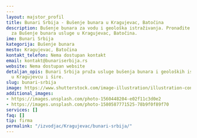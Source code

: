 ```yaml
---
---
layout: majstor_profil
title: Bunari Srbija - Bušenje bunara u Kragujevac, Batočina
description: Bušenje bunara za vodu i geološka istraživanja. Pronađite Bunari Srbija
  za Bušenje bunara usluge u Kragujevac, Batočina.
ime: Bunari Srbija
kategorija: Bušenje bunara
mesto: Kragujevac, Batočina
kontakt_telefon: Nema dostupan kontakt
email: kontakt@bunariserbija.rs
website: Nema dostupan website
detaljan_opis: Bunari Srbija pruža usluge bušenja bunara i geoloških istraživanja
  u Kragujevcu i šire.
slug: bunari-srbija
image: https://www.shutterstock.com/image-illustration/illustration-construction-worker-purple-jacket-600nw-2609794615.jpg
additional_images:
- https://images.unsplash.com/photo-1560448204-e02f11c3d0e2
- https://images.unsplash.com/photo-1580587771525-78b9f0f89f70
services: []
faq: []
tip: firma
permalink: "/izvodjac/Kragujevac/bunari-srbija/"
---
```

